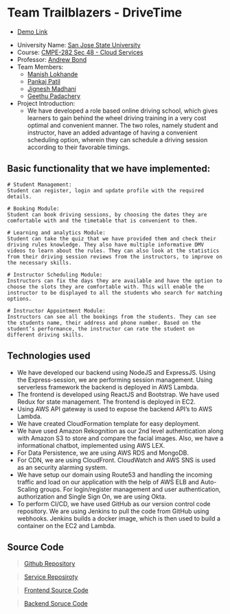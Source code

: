 # Team Trailblazers - DriveTime 

* [Demo Link](https://www.youtube.com/watch?v=OL8APwVIWNE)

- University Name: [San Jose State University](http://www.sjsu.edu/)
- Course: [CMPE-282 Sec 48 - Cloud Services](http://info.sjsu.edu/web-dbgen/catalog/courses/CMPE282.html)
- Professor: [Andrew Bond](https://www.linkedin.com/in/ahbond/)
- Team Members: 
  - [Manish Lokhande](https://www.linkedin.com/in/manishlokhande/)
  - [Pankaj Patil](https://www.linkedin.com/in/pankajhpatil/)
  - [Jignesh Madhani](https://www.linkedin.com/in/jdmadhani/)
  - [Geethu Padachery](https://www.linkedin.com/in/geethu-padachery/)
- Project Introduction:
  - We have developed a role based online driving school, which gives learners to gain behind the wheel driving training in a very cost optimal and convenient manner. The two roles, namely student and instructor, have an added advantage of having a convenient scheduling option, wherein they can schedule a driving session according to their favorable timings. 

## Basic functionality that we have implemented:

```shell
# Student Management:
Student can register, login and update profile with the required details.

# Booking Module:
Student can book driving sessions, by choosing the dates they are comfortable with and the timetable that is convenient to them.

# Learning and analytics Module:
Student can take the quiz that we have provided them and check their driving rules knowledge. They also have multiple informative DMV videos to learn about the rules. They can also look at the statistics from their driving session reviews from the instructors, to improve on the necessary skills.

# Instructor Scheduling Module:
Instructors can fix the days they are available and have the option to choose the slots they are comfortable with. This will enable the instructor to be displayed to all the students who search for matching options.

# Instructor Appointment Module:
Instructors can see all the bookings from the students. They can see the students name, their address and phone number. Based on the student’s performance, the instructor can rate the student on different driving skills. 
```

## Technologies used

* We have developed our backend using NodeJS and ExpressJS. Using the Express-session, we are performing session management. Using serverless framework the backend is deployed in AWS Lambda.
* The frontend is developed using ReactJS and Bootstrap. We have used Redux for state management. The frontend is deployed in EC2. 
* Using AWS API gateway is used to expose the backend API’s to AWS Lambda. 
* We have created CloudFormation template for easy deployment. 
* We have used Amazon Rekognition as our 2nd level authentication along with Amazon S3 to store and compare the facial images. Also, we have a informational chatbot, implemented using AWS LEX. 
* For Data Persistence, we are using AWS RDS and MongoDB. 
* For CDN, we are using CloudFront. CloudWatch and AWS SNS is used as an security alarming system. 
* We have setup our domain using Route53 and handling the incoming traffic and load on our application with the help of AWS ELB and Auto-Scaling groups.
For login/register management and user authentication, authorization and Single Sign On, we are using Okta. 
* To perform CI/CD, we have used GitHub as our version control code repository. We are using Jenkins to pull the code from GitHub using webhooks. Jenkins builds a docker image, which is then used to build a container on the EC2 and Lambda.

## Source Code

>[Github Repository](https://github.com/pankajhpatil/DriveTime)

>[Service Reposiroty](https://github.com/geethupadachery/DriveTimeService-Lambda.git)

>[Frontend Source Code](https://github.com/pankajhpatil/DriveTime/tree/master/uireact)

>[Backend Soruce Code](https://github.com/pankajhpatil/DriveTime/tree/master/Backend)
